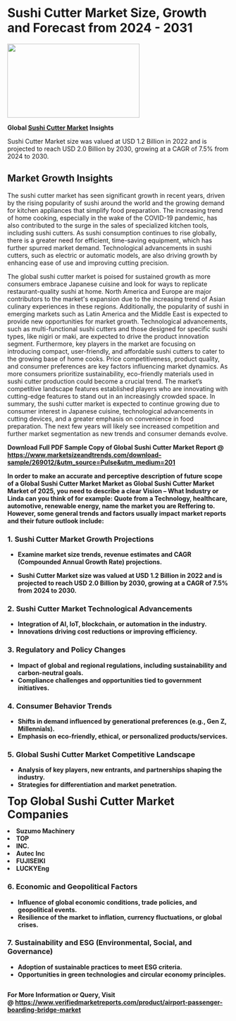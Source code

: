 <H1>Sushi Cutter Market Size, Growth and Forecast from 2024 - 2031</H1><img class="aligncenter size-medium wp-image-584254" src="https://thirdeyenews.in/wp-content/uploads/2024/09/Global-Market-Research-300x168.jpeg" alt="" width="300" height="168" /><p><strong>Global&nbsp;<a href="https://www.marketsizeandtrends.com/download-sample/269012/&amp;utm_source=Pulse&amp;utm_medium=201">Sushi Cutter Market</a> Insights</strong></p><p>Sushi Cutter Market size was valued at USD 1.2 Billion in 2022 and is projected to reach USD 2.0 Billion by 2030, growing at a CAGR of 7.5% from 2024 to 2030.</p><p><h2>Market Growth Insights</h2> <p>The sushi cutter market has seen significant growth in recent years, driven by the rising popularity of sushi around the world and the growing demand for kitchen appliances that simplify food preparation. The increasing trend of home cooking, especially in the wake of the COVID-19 pandemic, has also contributed to the surge in the sales of specialized kitchen tools, including sushi cutters. As sushi consumption continues to rise globally, there is a greater need for efficient, time-saving equipment, which has further spurred market demand. Technological advancements in sushi cutters, such as electric or automatic models, are also driving growth by enhancing ease of use and improving cutting precision.</p> <p><strong></strong></p> <p>The global sushi cutter market is poised for sustained growth as more consumers embrace Japanese cuisine and look for ways to replicate restaurant-quality sushi at home. North America and Europe are major contributors to the market's expansion due to the increasing trend of Asian culinary experiences in these regions. Additionally, the popularity of sushi in emerging markets such as Latin America and the Middle East is expected to provide new opportunities for market growth. Technological advancements, such as multi-functional sushi cutters and those designed for specific sushi types, like nigiri or maki, are expected to drive the product innovation segment. Furthermore, key players in the market are focusing on introducing compact, user-friendly, and affordable sushi cutters to cater to the growing base of home cooks. Price competitiveness, product quality, and consumer preferences are key factors influencing market dynamics. As more consumers prioritize sustainability, eco-friendly materials used in sushi cutter production could become a crucial trend. The market’s competitive landscape features established players who are innovating with cutting-edge features to stand out in an increasingly crowded space. In summary, the sushi cutter market is expected to continue growing due to consumer interest in Japanese cuisine, technological advancements in cutting devices, and a greater emphasis on convenience in food preparation. The next few years will likely see increased competition and further market segmentation as new trends and consumer demands evolve.</p> <p><strong></p><p><span class=""><strong>Download Full PDF Sample Copy of Global Sushi Cutter Market Report</strong> @ <a href="https://www.marketsizeandtrends.com/download-sample/269012/&amp;utm_source=Pulse&amp;utm_medium=201" target="_blank">https://www.marketsizeandtrends.com/download-sample/269012/&amp;utm_source=Pulse&amp;utm_medium=201</a></span></p><p>In order to make an accurate and perceptive description of future scope of a Global&nbsp;Sushi Cutter Market Market as Global&nbsp;Sushi Cutter Market Market of 2025, you need to describe a clear Vision &ndash; What Industry or Linda can you think of for example: Quote from a Technology, healthcare, automotive, renewable energy, name the market you are Reffering to. However, some general trends and factors usually impact market reports and their future outlook include:</p><h3>1.&nbsp;<strong>Sushi Cutter Market Growth Projections</strong></h3><ul><li>Examine market size trends, revenue estimates and CAGR (Compounded Annual Growth Rate) projections.</li><li><p>Sushi Cutter Market size was valued at USD 1.2 Billion in 2022 and is projected to reach USD 2.0 Billion by 2030, growing at a CAGR of 7.5% from 2024 to 2030.</p></li></ul><h3>2.&nbsp;<strong>Sushi Cutter Market Technological Advancements</strong></h3><ul><li>Integration of AI, IoT, blockchain, or automation in the industry.</li><li>Innovations driving cost reductions or improving efficiency.</li></ul><h3>3.&nbsp;<strong>Regulatory and Policy Changes</strong></h3><ul><li>Impact of global and regional regulations, including sustainability and carbon-neutral goals.</li><li>Compliance challenges and opportunities tied to government initiatives.</li></ul><h3>4.&nbsp;<strong>Consumer Behavior Trends</strong></h3><ul><li>Shifts in demand influenced by generational preferences (e.g., Gen Z, Millennials).</li><li>Emphasis on eco-friendly, ethical, or personalized products/services.</li></ul><h3>5.&nbsp;<strong>Global Sushi Cutter Market Competitive Landscape</strong></h3><ul><li>Analysis of key players, new entrants, and partnerships shaping the industry.</li><li>Strategies for differentiation and market penetration.</li></ul><p data-pm-slice="1 1 []"><span style="color: inherit; font-family: inherit; font-size: 25px;">Top Global Sushi Cutter Market Companies</span></p><div class="" data-test-id=""><p><li>Suzumo Machinery</li><li> TOP</li><li>INC.</li><li> Autec Inc</li><li> FUJISEIKI</li><li> LUCKYEng</li></p></div><h3>6.&nbsp;<strong>Economic and Geopolitical Factors</strong></h3><ul><li>Influence of global economic conditions, trade policies, and geopolitical events.</li><li>Resilience of the market to inflation, currency fluctuations, or global crises.</li></ul><h3>7.&nbsp;<strong>Sustainability and ESG (Environmental, Social, and Governance)</strong></h3><ul><li>Adoption of sustainable practices to meet ESG criteria.</li><li>Opportunities in green technologies and circular economy principles.</li></ul><h2><strong style="font-size: 14px;">For More Information or Query, Visit @&nbsp;</strong><a style="background-color: #ffffff; font-size: 14px;" href="https://www.marketsizeandtrends.com/report/sushi-cutter-market/" target="_blank">https://www.verifiedmarketreports.com/product/airport-passenger-boarding-bridge-market</a></h2>